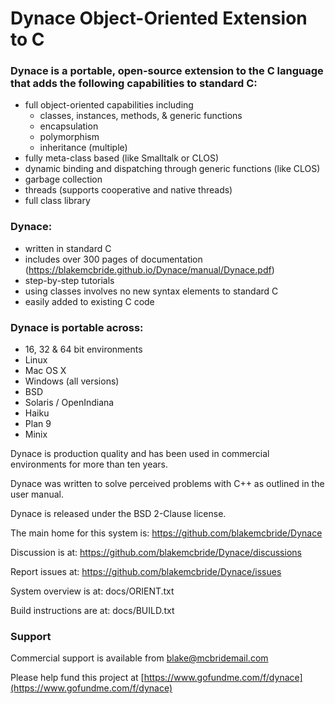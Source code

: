 
Dynace Object-Oriented Extension to C
===============================

### Dynace is a portable, open-source extension to the C language that adds the following capabilities to standard C:

* full object-oriented capabilities including
  * classes, instances, methods, & generic functions
  * encapsulation
  * polymorphism
  * inheritance (multiple)
* fully meta-class based (like Smalltalk or CLOS)
* dynamic binding and dispatching through generic functions (like CLOS)
* garbage collection
* threads (supports cooperative and native threads)
* full class library

### Dynace:

* written in standard C
* includes over 300 pages of documentation (https://blakemcbride.github.io/Dynace/manual/Dynace.pdf)
* step-by-step tutorials
* using classes involves no new syntax elements to standard C
* easily added to existing C code

### Dynace is portable across:

* 16, 32 & 64 bit environments
* Linux
* Mac OS X
* Windows (all versions)
* BSD
* Solaris / OpenIndiana
* Haiku
* Plan 9
* Minix

Dynace is production quality and has been used in commercial environments for more than ten years.

Dynace was written to solve perceived problems with C++ as outlined in the user manual.

Dynace is released under the BSD 2-Clause license.


The main home for this system is:  https://github.com/blakemcbride/Dynace

Discussion is at: https://github.com/blakemcbride/Dynace/discussions

Report issues at:  https://github.com/blakemcbride/Dynace/issues


System overview is at:  docs/ORIENT.txt

Build instructions are at:  docs/BUILD.txt


### Support

Commercial support is available from [blake@mcbridemail.com](mailto:blake@mcbridemail.com)

Please help fund this project at [https://www.gofundme.com/f/dynace](https://www.gofundme.com/f/dynace)
